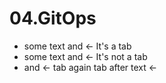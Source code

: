 # 04.GitOps
- some text and	<- It's a tab
- some text and  <- It's not a tab
- and	<- tab again
tab after text	<-
